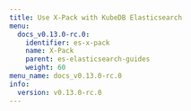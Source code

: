 ```yaml
---
title: Use X-Pack with KubeDB Elasticsearch
menu:
  docs_v0.13.0-rc.0:
    identifier: es-x-pack
    name: X-Pack
    parent: es-elasticsearch-guides
    weight: 60
menu_name: docs_v0.13.0-rc.0
info:
  version: v0.13.0-rc.0
---
```


